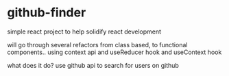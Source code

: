 # github-finder
simple react project to help solidify react development

will go through several refactors from class based, to functional components.. using context api and useReducer hook and useContext hook

what does it do?
use github api to search for users on github


